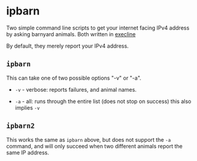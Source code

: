 # ipbarn

Two simple command line scripts to get your internet facing IPv4 address by asking barnyard animals. Both written in [execline][1]

By default, they merely report your IPv4 address.

## `ipbarn`

This can take one of two possible options "-v" or "-a".

* `-v` - verbose: reports failures, and animal names.

* `-a` - all: runs through the entire list (does not stop on success) this also implies `-v`

## `ipbarn2`

This works the same as `ipbarn` above, but does not support the `-a` command, and will only succeed when two different animals report the same IP address.

[1]: https://www.skarnet.org/software/execline/
